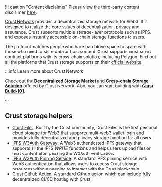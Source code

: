 !!! caution "Content disclaimer"
    Please view the third-party content disclaimer [<ins>here</ins>](https://github.com/0xPolygon/wiki/blob/master/CONTENT_DISCLAIMER.md).

[Crust Network](https://crust.network) provides a decentralized storage network for Web3. It is designed to realize the core values of decentralization, privacy and assurance. Crust supports multiple storage-layer protocols such as IPFS, and exposes instantly accessible on-chain storage functions to users.

The protocol matches people who have hard drive space to spare with those who need to store data or host content. Crust supports most smart contract platforms with its cross-chain solution, including Polygon. Find out all the platforms that Crust storage supports on their [official website](https://crust.network/).

:::info Learn more about Crust Network

Check out the **[Decentralized Storage Market](https://wiki.crust.network/docs/en/DSM)** and **[Cross-chain Storage Solution](https://wiki.crust.network/docs/en/buildCrossChainSolution#ii-native-ipfs-integration)** offered by Crust Network. Also, you can start building with **[Crust Build-101](https://wiki.crust.network/docs/en/build101)**.

:::

## Crust storage helpers

- [Crust Files](https://crustfiles.io): Built by the Crust community, Crust Files is the first personal cloud storage for Web3 that supports multi-web3 wallet login and provides fully decentralized and privacy storage function for all users.
- [IPFS W3Auth Gateway](https://docs.ipfs.tech/concepts/ipfs-gateway/#authenticated-gateways): A Web3 authenticated IPFS gateway that supports all the IPFS *WRITE* functions and helps users upload files or host content after passing the W3Auth verification.
- [IPFS W3Auth Pinning Service](https://wiki.crust.network/docs/en/buildIPFSW3AuthPin): A standard IPFS pinning service with Web3 authentication that allows users to access Crust storage resources without needing to interact with the Crust blockchain.
- [Crust Github Action](https://github.com/marketplace/actions/crust-ipfs-pin): A standard Github action which can include fully decentralized CI/CD hosting with Crust.

